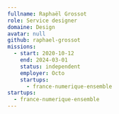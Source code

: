 ```yaml
---
fullname: Raphaël Grossot
role: Service designer
domaine: Design
avatar: null
github: raphael-grossot
missions:
  - start: 2020-10-12
    end: 2024-03-01
    status: independent
    employer: Octo
    startups:
      - france-numerique-ensemble
startups:
  - france-numerique-ensemble
---
```

